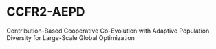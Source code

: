 # CCFR2-AEPD
Contribution-Based Cooperative Co-Evolution with Adaptive Population Diversity for Large-Scale Global Optimization
